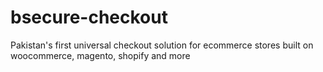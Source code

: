 # bsecure-checkout
Pakistan's first universal checkout solution for ecommerce stores built on woocommerce, magento, shopify and more

